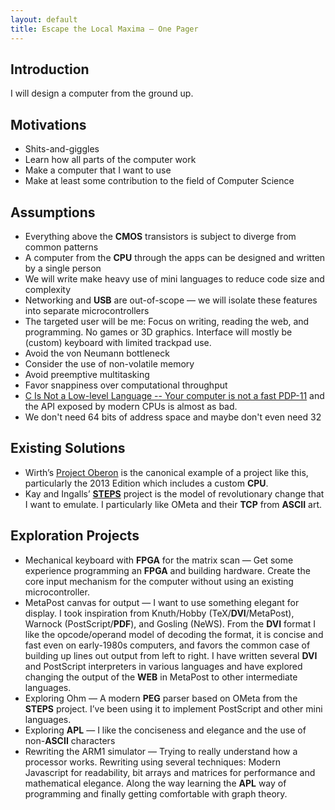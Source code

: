 ```yaml
---
layout: default
title: Escape the Local Maxima — One Pager
---
```


## Introduction
I will design a computer from the ground up.

## Motivations
- Shits-and-giggles
- Learn how all parts of the computer work
- Make a computer that I want to use
- Make at least some contribution to the field of Computer Science

## Assumptions
- Everything above the **CMOS** transistors is subject to diverge from common patterns
- A computer from the **CPU** through the apps can be designed and written by a single person
- We will write make heavy use of mini languages to reduce code size and complexity
- Networking and **USB** are out-of-scope — we will isolate these features into separate microcontrollers
- The targeted user will be me: Focus on writing, reading the web, and programming. No games or 3D graphics. Interface will mostly be (custom) keyboard with limited trackpad use.
- Avoid the von Neumann bottleneck
- Consider the use of non-volatile memory
- Avoid preemptive multitasking
- Favor snappiness over computational throughput
- [C Is Not a Low-level Language -- Your computer is not a fast PDP-11](https://queue.acm.org/detail.cfm?id=3212479) and the API exposed by modern CPUs is almost as bad.
- We don't need 64 bits of address space and maybe don't even need 32

## Existing Solutions
- Wirth’s [Project Oberon](http://www.projectoberon.com) is the canonical example of a project like this, particularly the 2013 Edition which includes a custom **CPU**.
- Kay and Ingalls’ [**STEPS**](http://www.vpri.org/pdf/tr2012001_steps.pdf) project is the model of revolutionary change that I want to emulate. I particularly like OMeta and their **TCP** from **ASCII** art. 

## Exploration Projects
- Mechanical keyboard with **FPGA** for the matrix scan — Get some experience programming an **FPGA** and building hardware. Create the core input mechanism for the computer without using an existing microcontroller. 
- MetaPost canvas for output — I want to use something elegant for display. I took inspiration from Knuth/Hobby (TeX/**DVI**/MetaPost), Warnock (PostScript/**PDF**), and Gosling (NeWS). From the **DVI** format I like the opcode/operand model of decoding the format, it is concise and fast even on early-1980s computers, and favors the common case of building up lines out output from left to right. I have written several **DVI** and PostScript interpreters in various languages and have explored changing the output of the **WEB** in MetaPost to other intermediate languages.
- Exploring Ohm — A modern **PEG** parser based on OMeta from the **STEPS** project. I’ve been using it to implement PostScript and other mini languages. 
- Exploring **APL** — I like the conciseness and elegance and the use of non-**ASCII** characters
- Rewriting the ARM1 simulator — Trying to really understand how a processor works. Rewriting using several techniques: Modern Javascript for readability, bit arrays and matrices for performance and mathematical elegance. Along the way learning the **APL** way of programming and finally getting comfortable with graph theory. 

